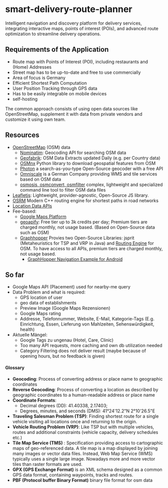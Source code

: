 # smart-delivery-route-planner
Intelligent navigation and discovery platform for delivery services, integrating interactive maps, points of interest (POIs), and advanced route optimization to streamline delivery operations.


## Requirements of the Application
- Route map with Points of Interest (POI), including restaurants and (Home) Addresses
- Street map has to be up-to-date and free to use commercially
- Area of focus is Germany
- Efficient Shortest Path Computation
- User Position Tracking through GPS data
- Has to be easily integrable on mobile devices
- self-hosting

The common approach consists of using open data sources like OpenStreetMap, supplement it with data from private vendors and customize it using own team.

## Resources 
- [OpenStreetMap](www.openstreetmap.org) (OSM) data 
  - [Nominatim](https://nominatim.openstreetmap.org/ui/search.html): Geocoding API for searching OSM data
  - [Geofabrik](https://download.geofabrik.de/): OSM Data Extracts updated Daily (e.g. per Country data)
  - [OSMnx](https://osmnx.readthedocs.io/en/stable) Python library to download geospatial features from OSM
  - [Photon](https://photon.komoot.io/) a search-as-you-type Open-Source geocoder with a free API
  - [Omniscale](https://maps.omniscale.com/en/) is a German Company providing WMS and tile services based on OSM data
  - [osmosis, osmconvert, osmfilter](https://wiki.openstreetmap.org/wiki/Osmfilter#Download) complex, lightweight and specialized command line tool to filter OSM data files
- [Leafletjs](https://leafletjs.com/): Lightweight, provider-agnostic, Open-Source JS library.
- [OSRM](https://project-osrm.org/) Modern C++ routing engine for shortest paths in road networks
- [Location Data APIs](https://datarade.ai/data-categories/restaurant-location-data/apis)
- Fee-based:
    - [Google Maps Platform](https://mapsplatform.google.com/pricing/) 
    - [geoapify](https://www.geoapify.com/pricing/): Free tier up to 3k credits per day; Premium tiers are charged monthly, not usage based. (Based on Open-Source data such as OSM)
    - [Graphhopper](https://www.graphhopper.com/) Provies two Open-Source Libraries: jsprit (Metaheuristics for TSP and VRP in Java) and [Routing Engine](https://github.com/graphhopper/graphhopper) for OSM. To have access to all APIs, premium tiers are charged monthly, not usage based.
        - [GraphHopper Navigation Example for Android ](https://github.com/graphhopper/graphhopper-navigation-example)


## So far
- Google Maps API (Placement) used for nearby-me query 
- Data Problem and what is required:
    - GPS location of user
    - geo data of establishments
    - Preview Image (Google Maps Rezensionen)
    - Google Maps rating
    - Addresse, Telefonnummer, Website, E-Mail, Kategorie-Tags (E.g. Einrichtung, Essen, Lieferung von Mahlzeiten, Sehenswürdigkeit, health)
- Aktuelle Mängel:
    - Google Tags zu ungenau (Hotel, Care, Clinic)
    - Too many API requests, more caching and own db utilization needed
    - Category Filtering does not deliver result (maybe because of opening hours, but no feedback is given)




#### Glossary
- **Geocoding**: Process of converting address or place name to geographic coordinates
- **Reverse Geocoding**: Process of converting a location as described by geographic coordinates to a human-readable address or place name
- **Coordinate Formats**: 
    - Decimal degrees (DD): 41.40338, 2.17403;
    - Degrees, minutes, and seconds (DMS): 41°24'12.2"N 2°10'26.5"E
- **Traveling Salesman Problem (TSP)**: Finding shortest route for a single vehicle visiting all locations once and returning to the origin.
- **Vehicle Routing Problem (VRP)**: Like TSP but with multiple vehicles, routes and additional constraints (vehicle capacity, delivery schedules etc.)
- **Tile Map Service (TMS)** : Specification providing access to cartographic maps of geo-referenced data. A tile map is a map displayed by joining many images or vector data files. Instead, Web Map Service (WMS) typically uses a single large image. Nowadays more and more vector tiles than raster formats are used.
- **GPX (GPS Exchange Format)** is an XML schema designed as a common GPS data format, containing waypoints, tracks and routes.
- **PBF (Protocol buffer Binary Format)** binary file format for osm data